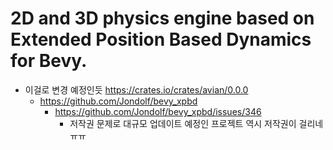 # 2D and 3D physics engine based on Extended Position Based Dynamics for Bevy.
- 이걸로 변경 예정인듯 https://crates.io/crates/avian/0.0.0
  - https://github.com/Jondolf/bevy_xpbd
    - https://github.com/Jondolf/bevy_xpbd/issues/346
      - 저작권 문제로 대규모 업데이트 예정인 프로젝트 역시 저작권이 걸리네 ㅠㅠ 
